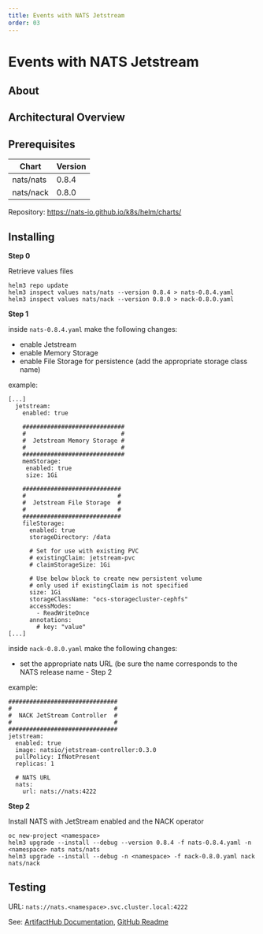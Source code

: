 ```yaml
---
title: Events with NATS Jetstream
order: 03
---
```


# Events with NATS Jetstream

## About

## Architectural Overview

## Prerequisites

| Chart     | Version |
| --------- | ------- |
| nats/nats | 0.8.4   |
| nats/nack | 0.8.0   |

Repository: https://nats-io.github.io/k8s/helm/charts/

## Installing

**Step 0**

Retrieve values files

```
helm3 repo update
helm3 inspect values nats/nats --version 0.8.4 > nats-0.8.4.yaml
helm3 inspect values nats/nack --version 0.8.0 > nack-0.8.0.yaml
```

**Step 1**

inside `nats-0.8.4.yaml` make the following changes:

- enable Jetstream
- enable Memory Storage
- enable File Storage for persistence (add the appropriate storage class name)

example:

```
[...]
  jetstream:
    enabled: true

    #############################
    #                           #
    #  Jetstream Memory Storage #
    #                           #
    #############################
    memStorage:
     enabled: true
     size: 1Gi

    ############################
    #                          #
    #  Jetstream File Storage  #
    #                          #
    ############################
    fileStorage:
      enabled: true
      storageDirectory: /data

      # Set for use with existing PVC
      # existingClaim: jetstream-pvc
      # claimStorageSize: 1Gi

      # Use below block to create new persistent volume
      # only used if existingClaim is not specified
      size: 1Gi
      storageClassName: "ocs-storagecluster-cephfs"
      accessModes:
        - ReadWriteOnce
      annotations:
        # key: "value"
[...]
```

inside `nack-0.8.0.yaml` make the following changes:

- set the appropriate nats URL (be sure the name corresponds to the NATS release name - Step 2

example:

```
###############################
#                             #
#  NACK JetStream Controller  #
#                             #
###############################
jetstream:
  enabled: true
  image: natsio/jetstream-controller:0.3.0
  pullPolicy: IfNotPresent
  replicas: 1

  # NATS URL
  nats:
    url: nats://nats:4222

```

**Step 2**

Install NATS with JetStream enabled and the NACK operator

```
oc new-project <namespace>
helm3 upgrade --install --debug --version 0.8.4 -f nats-0.8.4.yaml -n <namespace> nats nats/nats
helm3 upgrade --install --debug -n <namespace> -f nack-0.8.0.yaml nack nats/nack
```

## Testing

URL: `nats://nats.<namespace>.svc.cluster.local:4222`

See: [ArtifactHub Documentation][1], [GitHub Readme][2]

[1]: https://artifacthub.io/packages/helm/nats/nack
[2]: https://github.com/nats-io/nack
